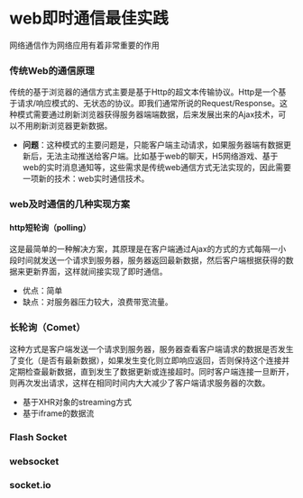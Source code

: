 # web即时通信最佳实践
网络通信作为网络应用有着非常重要的作用
### 传统Web的通信原理
传统的基于浏览器的通信方式主要是基于Http的超文本传输协议。Http是一个基于请求/响应模式的、无状态的协议。即我们通常所说的Request/Response。这种模式需要通过刷新浏览器获得服务器端端数据，后来发展出来的Ajax技术，可以不用刷新浏览器更新数据。
- **问题**：这种模式的主要问题是，只能客户端主动请求，如果服务器端有数据更新后，无法主动推送给客户端。比如基于web的聊天，H5网络游戏、基于web的实时消息通知等，这些需求是传统web通信方式无法实现的，因此需要一项新的技术：web实时通信技术。

### web及时通信的几种实现方案
#### http短轮询（polling）
这是最简单的一种解决方案，其原理是在客户端通过Ajax的方式的方式每隔一小段时间就发送一个请求到服务器，服务器返回最新数据，然后客户端根据获得的数据来更新界面，这样就间接实现了即时通信。
- 优点：简单
- 缺点：对服务器压力较大，浪费带宽流量。

### 长轮询（Comet）
这种方式是客户端发送一个请求到服务器，服务器查看客户端请求的数据是否发生了变化（是否有最新数据），如果发生变化则立即响应返回，否则保持这个连接并定期检查最新数据，直到发生了数据更新或连接超时。同时客户端连接一旦断开，则再次发出请求，这样在相同时间内大大减少了客户端请求服务器的次数。
- 基于XHR对象的streaming方式
-  基于iframe的数据流

### Flash Socket

### websocket

### socket.io



